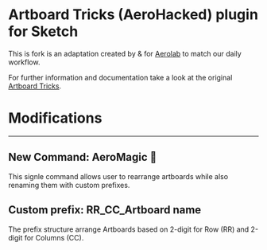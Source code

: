 # Artboard Tricks (AeroHacked) plugin for Sketch

This is fork is an adaptation created by & for <a href="https://aerolab.co/">Aerolab</a> to match our daily workflow.

For further information and documentation take a look at the original <a href="https://github.com/romannurik/Sketch-ArtboardTricks">Artboard Tricks</a>.

# Modifications

---

## New Command: AeroMagic 🎈

This signle command allows user to rearrange artboards while also renaming them with custom prefixes.

## Custom prefix: RR\_CC\_Artboard name

The prefix structure arrange Artboards based on 2-digit for Row (RR) and 2-digit for Columns (CC).